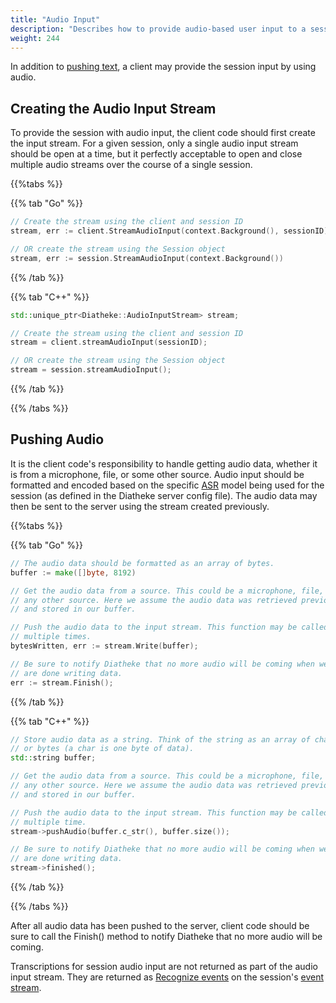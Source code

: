 ```yaml
---
title: "Audio Input"
description: "Describes how to provide audio-based user input to a session."
weight: 244
---
```


In addition to [pushing text](../push-text), a client may provide
the session input by using audio.

## Creating the Audio Input Stream
To provide the session with audio input, the client code should first
create the input stream. For a given session, only a single audio input
stream should be open at a time, but it perfectly acceptable to open
and close multiple audio streams over the course of a single session.

{{%tabs %}}

{{% tab "Go" %}}
``` go
// Create the stream using the client and session ID
stream, err := client.StreamAudioInput(context.Background(), sessionID)

// OR create the stream using the Session object
stream, err := session.StreamAudioInput(context.Background())
```
{{% /tab %}}

{{% tab "C++" %}}
``` c++
std::unique_ptr<Diatheke::AudioInputStream> stream;

// Create the stream using the client and session ID
stream = client.streamAudioInput(sessionID);

// OR create the stream using the Session object
stream = session.streamAudioInput();
```
{{% /tab %}}

{{% /tabs %}}



## Pushing Audio

It is the client code's responsibility to handle getting audio data, whether
it is from a microphone, file, or some other source. Audio input should be
formatted and encoded based on the specific [ASR](../../../glossary#asr)
model being used for the session (as defined in the Diatheke server config
file). The audio data may then be sent to the server using the stream
created previously.

{{%tabs %}}

{{% tab "Go" %}}
``` go
// The audio data should be formatted as an array of bytes.
buffer := make([]byte, 8192)

// Get the audio data from a source. This could be a microphone, file, or
// any other source. Here we assume the audio data was retrieved previously
// and stored in our buffer.

// Push the audio data to the input stream. This function may be called
// multiple times.
bytesWritten, err := stream.Write(buffer);

// Be sure to notify Diatheke that no more audio will be coming when we
// are done writing data.
err := stream.Finish();
```
{{% /tab %}}

{{% tab "C++" %}}
``` c++
// Store audio data as a string. Think of the string as an array of chars
// or bytes (a char is one byte of data).
std::string buffer;

// Get the audio data from a source. This could be a microphone, file, or
// any other source. Here we assume the audio data was retrieved previously
// and stored in our buffer.

// Push the audio data to the input stream. This function may be called
// multiple time.
stream->pushAudio(buffer.c_str(), buffer.size());

// Be sure to notify Diatheke that no more audio will be coming when we
// are done writing data.
stream->finished();
```
{{% /tab %}}

{{% /tabs %}}

After all audio data has been pushed to the server, client code should be
sure to call the Finish() method to notify Diatheke that no more audio will
be coming.

Transcriptions for session audio input are not returned as part of the
audio input stream. They are returned as
[Recognize events](../event-stream#recognize-event) on the session's
[event stream](../event-stream).
